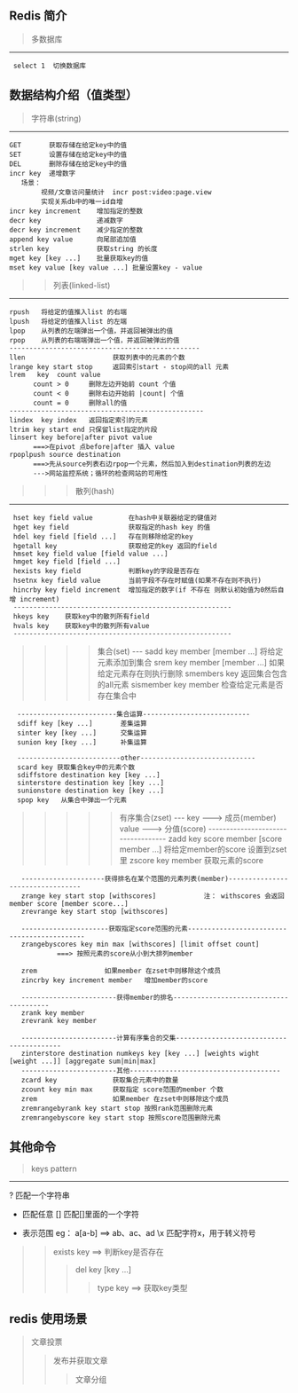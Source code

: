 ## Redis 简介

>多数据库
  ---
     select 1  切换数据库
## 数据结构介绍（值类型）
> 字符串(string) 
 ---
    GET       获取存储在给定key中的值
    SET       设置存储在给定key中的值
    DEL       删除存储在给定key中的值
    incr key  递增数字
       场景：
            视频/文章访问量统计  incr post:video:page.view
            实现关系db中的唯一id自增
    incr key increment    增加指定的整数
    decr key              递减数字
    decr key increment    减少指定的整数
    append key value      向尾部追加值
    strlen key            获取string 的长度
    mget key [key ...]    批量获取key的值
    mset key value [key value ...] 批量设置key - value
      
>> 列表(linked-list)
  ---
    rpush   将给定的值推入list 的右端
    lpush   将给定的值推入list 的左端 
    lpop    从列表的左端弹出一个值，并返回被弹出的值
    rpop    从列表的右端端弹出一个值，并返回被弹出的值
    ------------------------------------------------
    llen                      获取列表中的元素的个数
    lrange key start stop     返回索引start - stop间的all 元素 
    lrem   key  count value   
          count > 0     删除左边开始前 count 个值
          count < 0     删除右边开始前 |count| 个值  
          count = 0     删除all的值
    -------------------------------------------------
    lindex  key index   返回指定索引的元素
    ltrim key start end 只保留list指定的片段
    linsert key before|after pivot value  
          ===>在pivot 点before|after 插入 value
    rpoplpush source destination 
          ===>先从source列表右边rpop一个元素，然后加入到destination列表的左边  
          --->网站监控系统；循环的检查网站的可用性

>>> 散列(hash)
   ---
     hset key field value         在hash中关联器给定的键值对
     hget key field               获取指定的hash key 的值
     hdel key field [field ...]   存在则移除给定的key
     hgetall key                  获取给定的key 返回的field
     hmset key field value [field value ...]  
     hmget key field [field ...]
     hexists key field            判断key的字段是否存在
     hsetnx key field value       当前字段不存在时赋值(如果不存在则不执行)
     hincrby key field increment  增加指定的数字(if 不存在 则默认初始值为0然后自增 increment) 
     -------------------------------------------------------
     hkeys key    获取key中的散列所有field 
     hvals key    获取key中的散列所有value
     -------------------------------------------------------
     
>>>> 集合(set)
    ---
      sadd key member [member ...]         将给定元素添加到集合
      srem key member [member ...]         如果给定元素存在则执行删除
      smembers key                         返回集合包含的all元素
      sismember key member                 检查给定元素是否存在集合中
      
      -------------------------集合运算---------------------------
      sdiff key [key ...]       差集运算
      sinter key [key ...]      交集运算
      sunion key [key ...]      补集运算

      --------------------------other-----------------------------
      scard key 获取集合key中的元素个数
      sdiffstore destination key [key ...]
      sinterstore destination key [key ...]
      sunionstore destination key [key ...]
      spop key   从集合中弹出一个元素
>>>>> 有序集合(zset)
     ---
       key      ---> 成员(member)
       value    ---> 分值(score)
       -----------------------------------
       zadd key score member [score member ...]    将给定member的score 设置到zset里
       zscore key member    获取元素的score

       ---------------------获得排名在某个范围的元素列表(member)---------------------------------
       zrange key start stop [withscores]            注： withscores 会返回 member score [member score...]
       zrevrange key start stop [withscores]

       ----------------------获取指定score范围的元素--------------------------------------------
       zrangebyscores key min max [withscores] [limit offset count]
                ===> 按照元素的score从小到大排列member
       
       zrem                 如果member 在zset中则移除这个成员
       zincrby key increment member   增加member的score

       ------------------------获得member的排名---------------------------------------
       zrank key member
       zrevrank key member 
       
       ------------------------计算有序集合的交集-----------------------------------------
       zinterstore destination numkeys key [key ...] [weights wight [weight ...]] [aggregate sum|min|max]   
       ------------------------其他--------------------------------------
       zcard key              获取集合元素中的数量
       zcount key min max     获取指定 score范围的member 个数
       zrem                   如果member 在zset中则移除这个成员
       zremrangebyrank key start stop 按照rank范围删除元素
       zremrangebyscore key start stop 按照score范围删除元素 


## 其他命令
> keys pattern
 ---
   ? 匹配一个字符串
   * 匹配任意
   [] 匹配[]里面的一个字符
   -  表示范围 eg： a[a-b] ==> ab、ac、ad
   \x 匹配字符x，用于转义符号
>> exists key ==> 判断key是否存在
>>> del key [key ...]
>>>> type key  ==> 获取key类型 
>>>>> 

## redis 使用场景
> 文章投票
>> 发布并获取文章
>>> 文章分组


